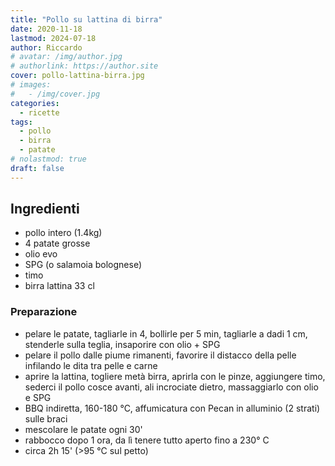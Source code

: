 ```yaml
---
title: "Pollo su lattina di birra"
date: 2020-11-18
lastmod: 2024-07-18
author: Riccardo
# avatar: /img/author.jpg
# authorlink: https://author.site
cover: pollo-lattina-birra.jpg
# images:
#   - /img/cover.jpg
categories:
  - ricette
tags:
  - pollo
  - birra
  - patate
# nolastmod: true
draft: false
---
```

## Ingredienti
- pollo intero (1.4kg)
- 4 patate grosse
- olio evo
- SPG (o salamoia bolognese)
- timo
- birra lattina 33 cl

### Preparazione
- pelare le patate, tagliarle in 4, bollirle per 5 min, tagliarle a dadi 1 cm, stenderle sulla teglia, insaporire con olio + SPG
- pelare il pollo dalle piume rimanenti, favorire il distacco della pelle infilando le dita tra pelle e carne
- aprire la lattina, togliere metà birra, aprirla con le pinze, aggiungere timo, sederci il pollo cosce avanti, ali incrociate dietro, massaggiarlo con olio e SPG
- BBQ indiretta, 160-180 °C,  affumicatura con Pecan in alluminio (2 strati) sulle braci
- mescolare le patate ogni 30'
- rabbocco dopo 1 ora, da lì tenere tutto aperto fino a 230° C
- circa 2h 15' (>95 °C sul petto)